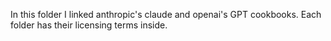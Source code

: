 In this folder I linked anthropic's claude and openai's GPT cookbooks. Each folder has their licensing terms inside.
